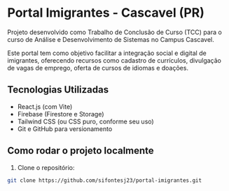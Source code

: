 # Portal Imigrantes - Cascavel (PR)

Projeto desenvolvido como Trabalho de Conclusão de Curso (TCC) para o curso de Análise e Desenvolvimento de Sistemas no Campus Cascavel.

Este portal tem como objetivo facilitar a integração social e digital de imigrantes, oferecendo recursos como cadastro de currículos, divulgação de vagas de emprego, oferta de cursos de idiomas e doações.

## Tecnologias Utilizadas

- React.js (com Vite)
- Firebase (Firestore e Storage)
- Tailwind CSS (ou CSS puro, conforme seu uso)
- Git e GitHub para versionamento

## Como rodar o projeto localmente

1. Clone o repositório:

```bash
git clone https://github.com/sifontesj23/portal-imigrantes.git
